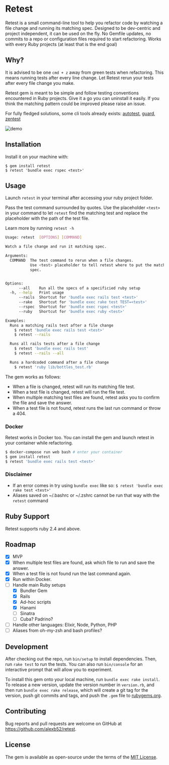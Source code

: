 # Retest

Retest is a small command-line tool to help you refactor code by watching a file change and running its matching spec. Designed to be dev-centric and project independent, it can be used on the fly. No Gemfile updates, no commits to a repo or configuration files required to start refactoring. Works with every Ruby projects (at least that is the end goal)

## Why?
It is advised to be one `cmd + z` away from green tests when refactoring. This means running tests after every line change. Let Retest rerun your tests after every file change you make.

Retest gem is meant to be simple and follow testing conventions encountered in Ruby projects. Give it a go you can uninstall it easily. If you think the matching pattern could be improved please raise an issue.

For fully fledged solutions, some cli tools already exists: [autotest](https://github.com/grosser/autotest), [guard](https://github.com/guard/guard), [zentest](https://github.com/seattlerb/zentest)

![demo](https://alexbarret.com/images/external/retest-demo-26bcad04.gif)

## Installation

Install it on your machine with:

    $ gem install retest
    $ retest 'bundle exec rspec <test>'

## Usage

Launch `retest` in your terminal after accessing your ruby project folder.

Pass the test command surrounded by quotes. Use the placeholder `<test>` in your command to let `retest` find the matching test and replace the placeholder with the path of the test file.

Learn more by running `retest -h`

```bash
Usage: retest  [OPTIONS] [COMMAND]

Watch a file change and run it matching spec.

Arguments:
  COMMAND  The test command to rerun when a file changes.
           Use <test> placeholder to tell retest where to put the matching
           spec.


Options:
      --all    Run all the specs of a specificied ruby setup
  -h, --help   Print usage
      --rails  Shortcut for 'bundle exec rails test <test>'
      --rake   Shortcut for 'bundle exec rake test TEST=<test>'
      --rspec  Shortcut for 'bundle exec rspec <test>'
      --ruby   Shortcut for 'bundle exec ruby <test>'

Examples:
  Runs a matching rails test after a file change
    $ retest 'bundle exec rails test <test>'
    $ retest --rails

  Runs all rails tests after a file change
    $ retest 'bundle exec rails test'
    $ retest --rails --all

  Runs a hardcoded command after a file change
    $ retest 'ruby lib/bottles_test.rb'
```

The gem works as follows:

* When a file is changed, retest will run its matching file test.
* When a test file is changed, retest will run the file test.
* When multiple matching test files are found, retest asks you to confirm the file and save the answer.
* When a test file is not found, retest runs the last run command or throw a 404.

### Docker

Retest works in Docker too. You can install the gem and launch retest in your container while refactoring.
```bash
$ docker-compose run web bash # enter your container
$ gem install retest
$ retest 'bundle exec rails test <test>'
```

### Disclaimer
* If an error comes in try using `bundle exec` like so: `$ retest 'bundle exec rake test <test>'`
* Aliases saved on ~/.bashrc or ~/.zshrc cannot be run that way with the `retest` command

## Ruby Support

Retest supports ruby 2.4 and above.

## Roadmap

- [x] MVP
- [x] When multiple test files are found, ask which file to run and save the answer.
- [x] When a test file is not found run the last command again.
- [x] Run within Docker.
- [ ] Handle main Ruby setups
  - [x] Bundler Gem
  - [x] Rails
  - [x] Ad-hoc scripts
  - [x] Hanami
  - [ ] Sinatra
  - [ ] Cuba? Padrino?
- [ ] Handle other languages: Elixir, Node, Python, PHP
- [ ] Aliases from oh-my-zsh and bash profiles?

## Development

After checking out the repo, run `bin/setup` to install dependencies. Then, run `rake test` to run the tests. You can also run `bin/console` for an interactive prompt that will allow you to experiment.

To install this gem onto your local machine, run `bundle exec rake install`. To release a new version, update the version number in `version.rb`, and then run `bundle exec rake release`, which will create a git tag for the version, push git commits and tags, and push the `.gem` file to [rubygems.org](https://rubygems.org).

## Contributing

Bug reports and pull requests are welcome on GitHub at https://github.com/alexb52/retest.


## License

The gem is available as open-source under the terms of the [MIT License](https://opensource.org/licenses/MIT).
